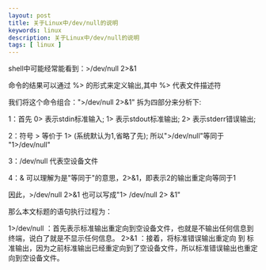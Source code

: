 ```yaml
---
layout: post
title: 关于Linux中/dev/null的说明
keywords: linux
description: 关于Linux中/dev/null的说明
tags: [ linux ]
---
```


shell中可能经常能看到：>/dev/null 2>&1

命令的结果可以通过 %> 的形式来定义输出,其中 %> 代表文件描述符

我们将这个命令组合：">/dev/null 2>&1" 拆为四部分来分析下:

1：首先 0> 表示stdin标准输入; 1> 表示stdout标准输出; 2> 表示stderr错误输出;

2：符号 > 等价于 1> (系统默认为1,省略了先); 所以">/dev/null"等同于 "1>/dev/null"

3：/dev/null 代表空设备文件

4：& 可以理解为是"等同于"的意思，2>&1，即表示2的输出重定向等同于1

因此，>/dev/null 2>&1 也可以写成"1> /dev/null 2> &1"

那么本文标题的语句执行过程为：

1>/dev/null ：首先表示标准输出重定向到空设备文件，也就是不输出任何信息到终端，说白了就是不显示任何信息。
2>&1 ：接着，将标准错误输出重定向 到 标准输出，因为之前标准输出已经重定向到了空设备文件，所以标准错误输出也重定向到空设备文件。